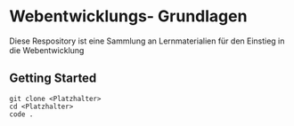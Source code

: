 # Webentwicklungs- Grundlagen

Diese Respository ist eine Sammlung an Lernmaterialien für den Einstieg in die Webentwicklung

## Getting Started

```shell
git clone <Platzhalter>
cd <Platzhalter>
code .
```

